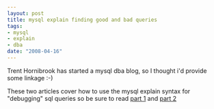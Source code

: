 ```yaml
--- 
layout: post
title: mysql explain finding good and bad queries
tags: 
- mysql
- explain
- dba
date: "2008-04-16"
---
```

<p>Trent Hornibrook has started a mysql dba blog, so I thought i'd provide some linkage :-)</p>
<p>These two articles cover how to use the mysql explain syntax for "debugging" sql queries so be sure to read <a href="http://mysqldbahelp.com/2008/04/13/using-explain-to-find-good-and-bad-queries/" target="_blank">part 1</a> and <a href="http://mysqldbahelp.com/2008/04/13/using-explain-to-find-good-and-bad-queries-part-2/">part 2</a></p>
